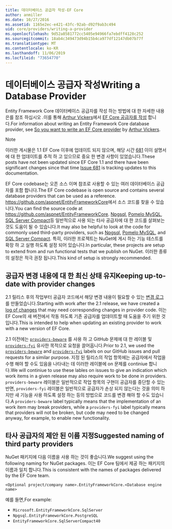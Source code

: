 ```yaml
---
title: 데이터베이스 공급자 작성-EF Core
author: anmiller
ms.date: 10/27/2016
ms.assetid: 1165e2ec-e421-43fc-92ab-d92f9ab3c494
uid: core/providers/writing-a-provider
ms.openlocfilehash: 9d52a8581772cc5405e94966fa7ebdff4128c252
ms.sourcegitcommit: 18ab4c349473d94b15b4ca977df12147db07b77f
ms.translationtype: MT
ms.contentlocale: ko-KR
ms.lasthandoff: 11/06/2019
ms.locfileid: "73654770"
---
```

# <a name="writing-a-database-provider"></a><span data-ttu-id="9f080-102">데이터베이스 공급자 작성</span><span class="sxs-lookup"><span data-stu-id="9f080-102">Writing a Database Provider</span></span>

<span data-ttu-id="9f080-103">Entity Framework Core 데이터베이스 공급자를 작성 하는 방법에 대 한 자세한 내용은를 참조 하십시오 .이를 통해 [Arthur Vickers](https://github.com/ajcvickers)에서 [EF Core 공급자를 작성](https://blog.oneunicorn.com/2016/11/11/so-you-want-to-write-an-ef-core-provider/) 합니다.</span><span class="sxs-lookup"><span data-stu-id="9f080-103">For information about writing an Entity Framework Core database provider, see [So you want to write an EF Core provider](https://blog.oneunicorn.com/2016/11/11/so-you-want-to-write-an-ef-core-provider/) by [Arthur Vickers](https://github.com/ajcvickers).</span></span>

> [!NOTE]
> <span data-ttu-id="9f080-104">이러한 게시물은 1.1 EF Core 이후에 업데이트 되지 않으며, 해당 시간 [681](https://github.com/aspnet/EntityFramework.Docs/issues/681) 이이 설명서에 대 한 업데이트를 추적 하 고 있으므로 중요 한 변경 사항이 있었습니다.</span><span class="sxs-lookup"><span data-stu-id="9f080-104">These posts have not been updated since EF Core 1.1 and there have been significant changes since that time [Issue 681](https://github.com/aspnet/EntityFramework.Docs/issues/681) is tracking updates to this documentation.</span></span>

<span data-ttu-id="9f080-105">EF Core codebase는 오픈 소스 이며 참조로 사용할 수 있는 여러 데이터베이스 공급자를 포함 합니다.</span><span class="sxs-lookup"><span data-stu-id="9f080-105">The EF Core codebase is open source and contains several database providers that can be used as a reference.</span></span> <span data-ttu-id="9f080-106"><https://github.com/aspnet/EntityFrameworkCore>에서 소스 코드를 찾을 수 있습니다.</span><span class="sxs-lookup"><span data-stu-id="9f080-106">You can find the source code at <https://github.com/aspnet/EntityFrameworkCore>.</span></span> <span data-ttu-id="9f080-107">[Npgsql](https://github.com/npgsql/Npgsql.EntityFrameworkCore.PostgreSQL), [Pomelo MySQL](https://github.com/PomeloFoundation/Pomelo.EntityFrameworkCore.MySql), [SQL Server Compact](https://github.com/ErikEJ/EntityFramework.SqlServerCompact)등 일반적으로 사용 되는 타사 공급자에 대 한 코드를 살펴보는 것도 도움이 될 수 있습니다.</span><span class="sxs-lookup"><span data-stu-id="9f080-107">It may also be helpful to look at the code for commonly used third-party providers, such as [Npgsql](https://github.com/npgsql/Npgsql.EntityFrameworkCore.PostgreSQL), [Pomelo MySQL](https://github.com/PomeloFoundation/Pomelo.EntityFrameworkCore.MySql), and [SQL Server Compact](https://github.com/ErikEJ/EntityFramework.SqlServerCompact).</span></span> <span data-ttu-id="9f080-108">특히, 이러한 프로젝트는 NuGet에 게시 하는 기능 테스트를 확장 하 고 실행 하도록 설정 되어 있습니다.</span><span class="sxs-lookup"><span data-stu-id="9f080-108">In particular, these projects are setup to extend from and run functional tests that we publish on NuGet.</span></span> <span data-ttu-id="9f080-109">이러한 종류의 설정은 적극 권장 됩니다.</span><span class="sxs-lookup"><span data-stu-id="9f080-109">This kind of setup is strongly recommended.</span></span>

## <a name="keeping-up-to-date-with-provider-changes"></a><span data-ttu-id="9f080-110">공급자 변경 내용에 대 한 최신 상태 유지</span><span class="sxs-lookup"><span data-stu-id="9f080-110">Keeping up-to-date with provider changes</span></span>

<span data-ttu-id="9f080-111">2\.1 릴리스 후의 작업부터 공급자 코드에서 해당 변경 내용이 필요할 수 있는 [변경 로그](provider-log.md) 를 만들었습니다.</span><span class="sxs-lookup"><span data-stu-id="9f080-111">Starting with work after the 2.1 release, we have created a [log of changes](provider-log.md) that may need corresponding changes in provider code.</span></span> <span data-ttu-id="9f080-112">이는 EF Core의 새 버전에서 작동 하도록 기존 공급자를 업데이트할 때 도움을 주기 위한 것입니다.</span><span class="sxs-lookup"><span data-stu-id="9f080-112">This is intended to help when updating an existing provider to work with a new version of EF Core.</span></span>

<span data-ttu-id="9f080-113">2\.1 이전에는 [`providers-beware`](https://github.com/aspnet/EntityFrameworkCore/labels/providers-beware) 를 사용 하 고 GitHub 문제에 대 한 레이블 및 [`providers-fyi`](https://github.com/aspnet/EntityFrameworkCore/labels/providers-fyi) 유사한 목적으로 요청을 끌어옵니다.</span><span class="sxs-lookup"><span data-stu-id="9f080-113">Prior to 2.1, we used the [`providers-beware`](https://github.com/aspnet/EntityFrameworkCore/labels/providers-beware) and [`providers-fyi`](https://github.com/aspnet/EntityFrameworkCore/labels/providers-fyi) labels on our GitHub issues and pull requests for a similar purpose.</span></span> <span data-ttu-id="9f080-114">지정 된 릴리스의 작업 항목에는 공급자에서 작업을 수행 해야 할 수도 있음을 나타내는 데 이러한 레이블에 on 문제를 continiue 합니다.</span><span class="sxs-lookup"><span data-stu-id="9f080-114">We will continiue to use these lables on issues to give an indication which work items in a given release may also require work to be done in providers.</span></span> <span data-ttu-id="9f080-115">`providers-beware` 레이블은 일반적으로 작업 항목의 구현이 공급자를 중단할 수 있는 반면, `providers-fyi` 레이블은 일반적으로 공급자가 손상 되지 않는다는 것을 의미 하지만 새 기능을 사용 하도록 설정 하는 등의 방법으로 코드를 변경 해야 할 수도 있습니다.</span><span class="sxs-lookup"><span data-stu-id="9f080-115">A `providers-beware` label typically means that the implementation of an work item may break providers, while a `providers-fyi` label typically means that providers will not be broken, but code may need to be changed anyway, for example, to enable new functionality.</span></span>

## <a name="suggested-naming-of-third-party-providers"></a><span data-ttu-id="9f080-116">타사 공급자의 제안 된 이름 지정</span><span class="sxs-lookup"><span data-stu-id="9f080-116">Suggested naming of third party providers</span></span>

<span data-ttu-id="9f080-117">NuGet 패키지에 다음 이름을 사용 하는 것이 좋습니다.</span><span class="sxs-lookup"><span data-stu-id="9f080-117">We suggest using the following naming for NuGet packages.</span></span> <span data-ttu-id="9f080-118">이는 EF Core 팀에서 제공 하는 패키지의 이름과 일치 합니다.</span><span class="sxs-lookup"><span data-stu-id="9f080-118">This is consistent with the names of packages delivered by the EF Core team.</span></span>

`<Optional project/company name>.EntityFrameworkCore.<Database engine name>`

<span data-ttu-id="9f080-119">예를 들면,</span><span class="sxs-lookup"><span data-stu-id="9f080-119">For example:</span></span>

* `Microsoft.EntityFrameworkCore.SqlServer`
* `Npgsql.EntityFrameworkCore.PostgreSQL`
* `EntityFrameworkCore.SqlServerCompact40`
